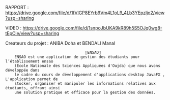 RAPPORT : https://drive.google.com/file/d/1fVlGP8EYrb9Vm4L1oL9_4Lb3YEpzljo2/view?usp=sharing

VIDEO : https://drive.google.com/file/d/1snpoJbUKA9kR89h5S5OJq0wg8-tEpCie/view?usp=sharing

Createurs du projet :
    ANIBA Doha et BENDALI Manal
   
                                  
                                       🔴ENSAO🔴
        ENSAO est une application de gestion des étudiants pour l’établissement ensao 
        (École Nationale des Sciences Appliquées d'Oujda) que nous avons développée dans 
        le cadre du cours de développement d'applications desktop JavaFX , L'application permet de 
        stocker, organiser et manipuler les informations relatives aux étudiants, offrant ainsi 
        une solution pratique et efficace pour la gestion des données.
